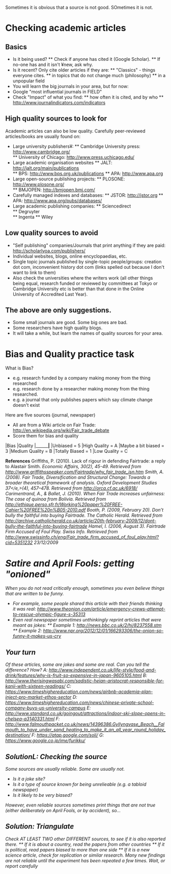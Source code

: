 Sometimes it is obvious that a source is not good. SOmetimes it is not. 

# Checking academic articles
## Basics
* Is it being used?
** Check if anyone has cited it (Google Scholar).
** If no-one has and it isn't ¥new, ask why.
* Is it recent? Only cite older articles if they are: 
** "Classics" - things everyone cites.
** in topics that do not change much (philosophy)
** in a unpopular field
* You will learn the big journals in your area, but for now:
* Google "most influential journals in FIELD"
* Check "Impact" of what you find:
** how often it is cited, and by who
** http://www.journalindicators.com/indicators



## High quality sources to look for
Academic articles can also be low quality.
Carefully peer-reviewed articles/books are usually found on:
* Large university publishers¥:
** Cambridge University press: http://www.cambridge.org/        
** University of Chicago: http://www.press.uchicago.edu/
* Large academic organisation websites
** JALT: http://jalt.org/main/publications   
** BPS: http://www.bps.org.uk/publications
** APA: http://www.apa.org
* Large open-source publishing projects: 
** PLOSONE: http://www.plosone.org/            
** BMJOPEN: http://bmjopen.bmj.com/
* Carefully managed indexes and databases: 
** JSTOR: http://jstor.org 
** APA: http://www.apa.org/pubs/databases/
* Large academic publishing companies: 
** Sciencedirect    
** Degruyter       
** Ingenta 
** Wiley



## Low quality sources to avoid
* "Self publishing" companies/Journals that print anything if they are paid: http://scholarlyoa.com/publishers/
* Individual websites, blogs, online encyclopaedias, etc.
* Single topic journals published by single-topic people/groups: creation dot com, inconvenient history dot com (links spelled out because I don't want to link to them)
* Also check the universities where the writers work (all other things being equal, research funded or reviewed by committees at Tokyo or Cambridge University etc is better than that done in the Online University of Accredited Last Year).



## The above are only suggestions.
* Some small journals are good. Some big ones are bad.
* Some researchers have high quality blogs.
* It will take a while, but learn the names of quality sources for your area.


# Bias and Quality practice task
What is Bias? 
* e.g. research funded by a company making money from the thing researched
* e.g. research done by a researcher making money from the thing researched.
* e.g. a journal that only publishes papers which say climate change doesn't exist


Here are five sources (journal, newspaper) 
* All are from a Wiki article on Fair Trade: http://en.wikipedia.org/wiki/Fair_trade_debate
* Score them for bias and quality


|Bias                        |Quality
|____________________________|______________________
|Unbiased  = 5               |High Quality   = A
|Maybe a bit biased = 3      |Medium Quality     = B
|Totally Biased  = 1         |Low Quality    = C




__References__
<ref>
Griffiths, P. (2010). Lack of rigour in defending Fairtrade: a reply to Alastair Smith. <em>Economic Affairs, 30<em>(2), 45-49. Retrieved from http://www.griffithsspeaker.com/Fairtrade/why_fair_trade_isn.htm
Smith, A. (2008). Fair Trade, Diversification and Structural Change: Towards a broader theoretical framework of analysis. <em>Oxford Development Studies 37</e,>(4), 457–478. Retrieved from http://orca.cf.ac.uk/6918/
Carimentrand, A., & Ballet, J. (2010). <em>When Fair Trade increases unfairness: The case of quinoa from Bolivia</em>. Retrieved from http://ethique.perso.sfr.fr/Working%20paper%20FREE-Cahier%20FREE%20n%B05-2010.pdf
Booth, P. (2009, February 20). Don’t bully the faithful into buying Fairtrade. <em>The Catholic Herald.</em> Retrieved from http://archive.catholicherald.co.uk/article/20th-february-2009/12/dont-bully-the-faithful-into-buying-fairtrade
Hamel, I. (2006, August 3). Fairtrade Firm Accused of Foul Play. <em>Swiss Info.</em> Retrieved from http://www.swissinfo.ch/eng/Fair_trade_firm_accused_of_foul_play.html?cid=5351232 23/12/2009
</ref>



# Satire and April Fools: getting "onioned"
When you do not read critically enough, sometimes you even believe things that are written to be funny.
* For example, some people shared this article with their friends thinking it was real: http://www.theonion.com/article/emergency-crews-attempt-to-rescue-olympic-figure-s-35313
* Even real newspaper sometimes unthinkingly reprint articles that were meant as jokes:
** Example 1: http://news.bbc.co.uk/2/hi/8237558.stm
** Example 2: http://www.npr.org/2012/12/01/166293306/the-onion-so-funny-it-makes-us-cry

## Your turn
Of these articles, some are jokes and some are real. Can you tell the difference? How?
A: http://www.independent.co.uk/life-style/food-and-drink/features/why-is-fruit-so-expensive-in-japan-9605105.html
B: http://www.therisingwasabi.com/sadistic-heian-aristocrat-responsible-for-kanji-with-sixteen-readings/
C: https://www.timeshighereducation.com/news/airbnb-academia-plan-inject-pro-market-ethos-sector
D: https://www.timeshighereducation.com/news/chinese-private-school-company-buys-us-university-campus
E: http://www.standard.co.uk/goingout/attractions/indoor-ski-slope-opens-in-chelsea-a3140331.html
F: http://www.falmouthpacket.co.uk/news/14396386.Gyllyngvase_Beach__Falmouth_to_have_under_sand_heating_to_make_it_an_all_year_round_holiday_destination/
F: https://atap.google.com/soli/
G: https://www.google.co.jp/ime/furikku/


## SolutionL: Checking the source
Some sources are usually reliable. Some are usually not.
* Is it a joke site?
* Is it a type of source known for being unrelieable (e.g. a tabloid newspaper)
* Is it likely to be very biased?

However, even reliable sources sometimes print things that are not true (either deliberately on April Fools, or by accident), so...

## Solution: Triangulate
Check AT LEAST TWO other DIFFERENT sources, to see if it is also reported there.
** If it is about a country, read the papers from other countries
** If it is political, read papers biased to more than one side
** If it is a new science article, check for replication or similar research. Many new findings are not reliable until the experiment has been repeated a few times. Wait, or report carefully




